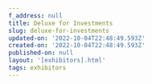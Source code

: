 ```yaml
---
f_address: null
title: Deluxe for Investments
slug: deluxe-for-investments
updated-on: '2022-10-04T22:48:49.593Z'
created-on: '2022-10-04T22:48:49.593Z'
published-on: null
layout: '[exhibitors].html'
tags: exhibitors
---
```



